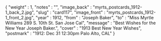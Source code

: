 {
  "weight" : 1,
  "notes" : "",
  "image_back" : "myrts_postcards_1912-1_back_2.jpg",
  "slug" : "card117",
  "image_front" : "myrts_postcards_1912-1_front_2.jpg",
  "year" : 1912,
  "from" : "Joseph Baker",
  "to" : "Miss Myrtle Williams 289 S. 10th St. San Jose Cal",
  "message" : "Best Wishes for the New Year Joseph Baker.",
  "cover" : "1913 Best New Year Wishes",
  "postmark" : "1912: Dec 31 12:30pm Palo Alto, CAL"
}
